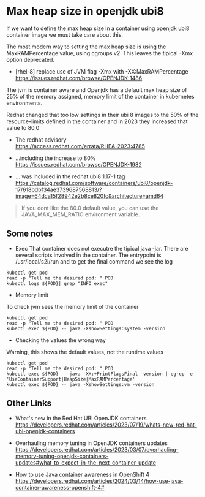 # Max heap size in openjdk ubi8

If we want to define the max heap size in a container using openjdk ubi8 container image we must take care about this.

The most modern way to setting the max heap size is using the MaxRAMPercentage value, using cgroups v2. This leaves the tipical -Xmx option deprecated.

- [rhel-8] replace use of JVM flag -Xmx with -XX:MaxRAMPercentage  
<https://issues.redhat.com/browse/OPENJDK-1486>

The jvm is container aware and Openjdk has a default max heap size of 25% of the memory assigned, memory limit of the container in kubernetes environments.

Redhat changed that too low settings in their ubi 8 images to the 50% of the resource-limits defined in the container and in 2023 they increased that value to 80.0

- The redhat advisory  
<https://access.redhat.com/errata/RHEA-2023:4785>

- ...including the increase to 80%  
<https://issues.redhat.com/browse/OPENJDK-1982>

- ... was included in the redhat ubi8 1.17-1 tag  
<https://catalog.redhat.com/software/containers/ubi8/openjdk-17/618bdbf34ae3739687568813/?image=64dca15f28942e2b8ce820fc&architecture=amd64>

> If you dont like the 80.0 default value, you can use the JAVA_MAX_MEM_RATIO environment variable.

## Some notes

- Exec
That container does not executre the tipical java -jar. There are several scripts involved in the container. The entrypoint is /usr/local/s2i/run and to get the final command we see the log

```shell
kubectl get pod
read -p "Tell me the desired pod: " POD
kubectl logs ${POD}| grep "INFO exec"
```

- Memory limit

To check jvm sees the memory limit of the container

```shell
kubectl get pod
read -p "Tell me the desired pod: " POD
kubectl exec ${POD} -- java -XshowSettings:system -version
```

- Checking the values the wrong way

Warning, this shows the default values, not the runtime values

```shell
kubectl get pod
read -p "Tell me the desired pod: " POD
kubectl exec ${POD} -- java -XX:+PrintFlagsFinal -version | egrep -e 'UseContainerSupport|HeapSize|MaxRAMPercentage'
kubectl exec ${POD} -- java -XshowSettings:vm -version
```

## Other Links

- What's new in the Red Hat UBI OpenJDK containers  
<https://developers.redhat.com/articles/2023/07/19/whats-new-red-hat-ubi-openjdk-containers>

- Overhauling memory tuning in OpenJDK containers updates  
<https://developers.redhat.com/articles/2023/03/07/overhauling-memory-tuning-openjdk-containers-updates#what_to_expect_in_the_next_container_update>

- How to use Java container awareness in OpenShift 4  
<https://developers.redhat.com/articles/2024/03/14/how-use-java-container-awareness-openshift-4#>
